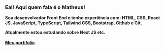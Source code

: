 ### Eai! Aqui quem fala é o <strong>Matheus<strong/>! 
Sou desenvolvedor Front End e tenho experiência com: HTML, CSS, React JS, JavaScript, TypeScript, Tailwind CSS, Bootstrap, Github e Git. <br>

Atualmente estou estudando sobre Next JS etc.
<br>
<br>
<a href="https://matheusfrancadev.github.io/" target="_blank" rel="external">Meu portifolio</a>
